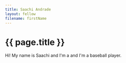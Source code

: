 ```yaml
---
title: Saachi Andrade
layout: fellow
filename: firstName
--- 
```


<h1> {{ page.title }} </h1> 
<p>Hi! My name is Saachi and I'm a and I'm a baseball player.</p>